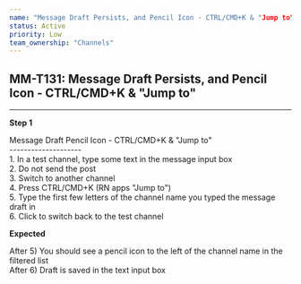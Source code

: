 ```yaml
---
name: "Message Draft Persists, and Pencil Icon - CTRL/CMD+K & "Jump to""
status: Active
priority: Low
team_ownership: "Channels"
---
```


## MM-T131: Message Draft Persists, and Pencil Icon - CTRL/CMD+K & "Jump to"

---

**Step 1**

Message Draft Pencil Icon - CTRL/CMD+K & "Jump to"\
\--------------------\
1\. In a test channel, type some text in the message input box\
2\. Do not send the post\
3\. Switch to another channel\
4\. Press CTRL/CMD+K (RN apps "Jump to")\
5\. Type the first few letters of the channel name you typed the message draft in\
6\. Click to switch back to the test channel

**Expected**

After 5) You should see a pencil icon to the left of the channel name in the filtered list\
After 6) Draft is saved in the text input box

